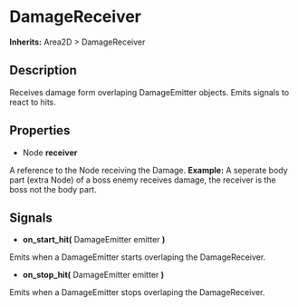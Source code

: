 # DamageReceiver
**Inherits:** Area2D > DamageReceiver
## Description
 Receives damage form overlaping DamageEmitter objects. Emits signals to react to hits.
## Properties
 - Node **receiver**
  
  A reference to the Node receiving the Damage. **Example:** A seperate body part (extra Node) of a boss enemy receives damage, the receiver is the boss not the body part.
## Signals
 - **on_start_hit(** DamageEmitter emitter **)**
  
  Emits when a DamageEmitter starts overlaping the DamageReceiver.
 
 - **on_stop_hit(** DamageEmitter emitter **)**
  
  Emits when a DamageEmitter stops overlaping the DamageReceiver.

